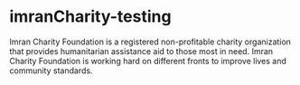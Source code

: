 # imranCharity-testing
Imran Charity Foundation is a registered non-profitable charity organization that provides humanitarian assistance aid to those most in need. Imran Charity Foundation is working hard on different fronts to improve lives and community standards.
